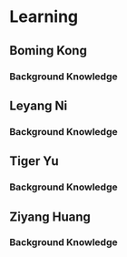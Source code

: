 # Learning

## Boming Kong

### Background Knowledge

## Leyang Ni

### Background Knowledge

## Tiger Yu

### Background Knowledge

## Ziyang Huang

### Background Knowledge
